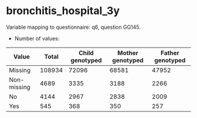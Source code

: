 # bronchitis_hospital_3y
Variable mapping to questionnaire: q6, question GG145.
- Number of values:

| Value | Total | Child genotyped | Mother genotyped | Father genotyped |
| ----- | ----- | --------------- | ---------------- | ---------------- |
| Missing | 108934 | 72096 | 68581 | 47952 |
| Non-missing | 4689 | 3335 | 3188 | 2266 |
| No | 4144 | 2967 | 2838 |2009 |
| Yes | 545 | 368 | 350 |257 |




